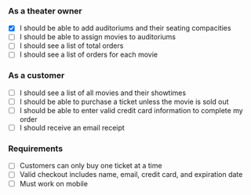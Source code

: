 
### As a theater owner
- [x] I should be able to add auditoriums and their seating compacities
- [ ] I should be able to assign movies to auditoriums
- [ ] I should see a list of total orders
- [ ] I should see a list of orders for each movie

### As a customer
- [ ] I should see a list of all movies and their showtimes
- [ ] I should be able to purchase a ticket unless the movie is sold out
- [ ] I should be able to enter valid credit card information to complete my order
- [ ] I should receive an email receipt

### Requirements
- [ ] Customers can only buy one ticket at a time
- [ ] Valid checkout includes name, email, credit card, and expiration date
- [ ] Must work on mobile
